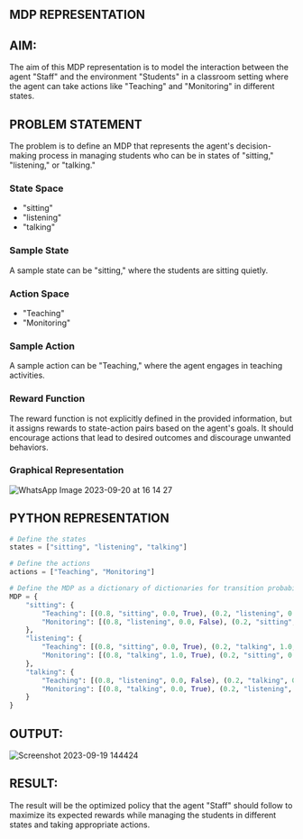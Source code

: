 ## MDP REPRESENTATION 
## AIM:
The aim of this MDP representation is to model the interaction between the agent "Staff" and the environment "Students" in a classroom setting where the agent can take actions like "Teaching" and "Monitoring" in different states.

## PROBLEM STATEMENT
The problem is to define an MDP that represents the agent's decision-making process in managing students who can be in states of "sitting," "listening," or "talking."

### State Space
- "sitting"
- "listening"
- "talking"

### Sample State
A sample state can be "sitting," where the students are sitting quietly.

### Action Space
- "Teaching"
- "Monitoring"

### Sample Action
A sample action can be "Teaching," where the agent engages in teaching activities.

### Reward Function
The reward function is not explicitly defined in the provided information, but it assigns rewards to state-action pairs based on the agent's goals. It should encourage actions that lead to desired outcomes and discourage unwanted behaviors.

### Graphical Representation
![WhatsApp Image 2023-09-20 at 16 14 27](https://github.com/arunraj2002/mdp-representation/assets/75235747/b7e6c164-71f2-4e60-8cc5-72b6f33a3942)

## PYTHON REPRESENTATION
```python
# Define the states
states = ["sitting", "listening", "talking"]

# Define the actions
actions = ["Teaching", "Monitoring"]

# Define the MDP as a dictionary of dictionaries for transition probabilities and rewards
MDP = {
    "sitting": {
        "Teaching": [(0.8, "sitting", 0.0, True), (0.2, "listening", 0.0, False)],
        "Monitoring": [(0.8, "listening", 0.0, False), (0.2, "sitting", 0.0, True)]
    },
    "listening": {
        "Teaching": [(0.8, "sitting", 0.0, True), (0.2, "talking", 1.0, True)],
        "Monitoring": [(0.8, "talking", 1.0, True), (0.2, "sitting", 0.0, True)]
    },
    "talking": {
        "Teaching": [(0.8, "listening", 0.0, False), (0.2, "talking", 0.0, True)],
        "Monitoring": [(0.8, "talking", 0.0, True), (0.2, "listening", 0.0, False)]
    }
}
```
## OUTPUT:
![Screenshot 2023-09-19 144424](https://github.com/arunraj2002/mdp-representation/assets/75235747/0ac5d5ef-9e58-48ae-bfa7-437fc8c08b8a)
## RESULT:
The result will be the optimized policy that the agent "Staff" should follow to maximize its expected rewards while managing the students in different states and taking appropriate actions.

